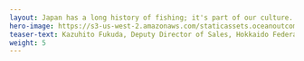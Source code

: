 ```yaml
---
layout: Japan has a long history of fishing; it's part of our culture. That's why it's so important for us to work with people who understand Japanese culture and Japanese fisheries. The O2 team understands this: they work with us, not against us, as we strive for more sustainable fisheries.
hero-image: https://s3-us-west-2.amazonaws.com/staticassets.oceanoutcomes.org/hero+photos/hokkaidosuccesshero.jpg
teaser-text: Kazuhito Fukuda, Deputy Director of Sales, Hokkaido Federation of Fishermen’s Cooperative
weight: 5
---
```

